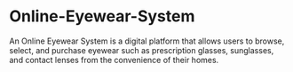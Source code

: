 # Online-Eyewear-System
An Online Eyewear System is a digital platform that allows users to browse, select, and purchase eyewear such as prescription  glasses, sunglasses, and contact lenses from the convenience of their homes.
